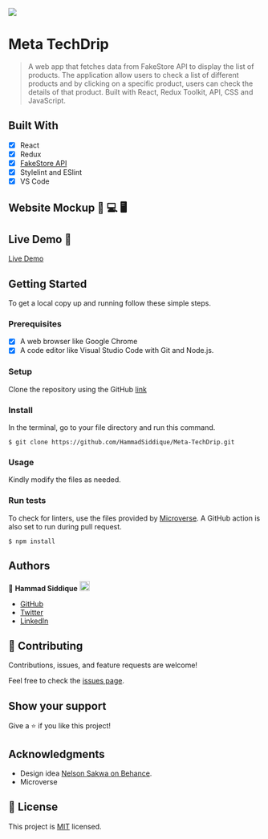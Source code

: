 ![](https://img.shields.io/badge/Microverse-blueviolet)

# Meta TechDrip

> A web app that fetches data from FakeStore API to display the list of products. The application allow users to check a list of different products and by clicking on a specific product, users can check the details of that product. Built with React, Redux Toolkit, API, CSS and JavaScript.


## Built With

- [x] React
- [x] Redux
- [x] [FakeStore API](https://fakestoreapi.com/)
- [x] Stylelint and ESlint
- [x] VS Code

## Website Mockup 📱 💻 🖥️


## Live Demo 🔗

[Live Demo](https://62bf59a22da6092d8116c262--nimble-donut-8a2d42.netlify.app/)

## Getting Started

To get a local copy up and running follow these simple steps.

### Prerequisites

- [x] A web browser like Google Chrome
- [x] A code editor like Visual Studio Code with Git and Node.js.

### Setup

Clone the repository using the GitHub [link](https://github.com/HammadSiddique/Meta-TechDrip.git)

### Install

In the terminal, go to your file directory and run this command.

```
$ git clone https://github.com/HammadSiddique/Meta-TechDrip.git
```

### Usage

Kindly modify the files as needed.

### Run tests

To check for linters, use the files provided by [Microverse](https://github.com/microverseinc/linters-config). A GitHub action is also set to run during pull request.
```
$ npm install
```

## Authors

👤 **Hammad Siddique** <img src="https://emojis.slackmojis.com/emojis/images/1531849430/4246/blob-sunglasses.gif?1531849430" width="20"/>

  - [GitHub](https://github.com/HammadSiddique)
  - [Twitter](https://twitter.com/hs_devv)
  - [LinkedIn](https://www.linkedin.com/in/-hammadsiddique/)
  
## 🤝 Contributing

Contributions, issues, and feature requests are welcome!

Feel free to check the [issues page](https://github.com/HammadSiddique/Meta-TechDrip/issues).

## Show your support

Give a ⭐️ if you like this project!

## Acknowledgments

- Design idea [Nelson Sakwa on Behance](https://www.behance.net/sakwadesignstudio).
- Microverse

## 📝 License

This project is [MIT](./MIT.md) licensed.
